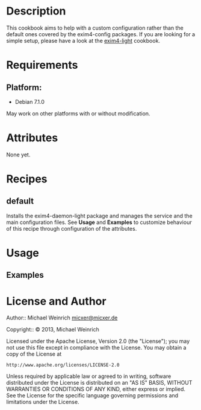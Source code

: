 Description
===========
This cookbook aims to help with a custom configuration rather than the default ones covered by the exim4-config packages. If you are looking for a simple setup, please have a look at the [exim4-light](https://github.com/tmassman/exim4-light) cookbook.

Requirements
============

## Platform:

* Debian 7.1.0

May work on other platforms with or without modification.

Attributes
==========
None yet.

Recipes
=======
default
-------
Installs the exim4-daemon-light package and manages the service and the main configuration files. See __Usage__ and __Examples__ to customize behaviour of this recipe through configuration of the attributes.

Usage
=====
Examples
--------

License and Author
==================

Author:: Michael Weinrich <micxer@micxer.de>

Copyright:: © 2013, Michael Weinrich

Licensed under the Apache License, Version 2.0 (the "License");
you may not use this file except in compliance with the License.
You may obtain a copy of the License at

    http://www.apache.org/licenses/LICENSE-2.0

Unless required by applicable law or agreed to in writing, software
distributed under the License is distributed on an "AS IS" BASIS,
WITHOUT WARRANTIES OR CONDITIONS OF ANY KIND, either express or implied.
See the License for the specific language governing permissions and
limitations under the License.
